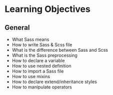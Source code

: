 # Learning Objectives

## General
+ What Sass means
+ How to write Sass & Scss file
+ What is the difference between Sass and Scss
+ What is the Sass preprocessing
+ How to declare a variable
+ How to use nested definition
+ How to import a Sass file
+ How to use mixins
+ How to declare extend/inheritance styles
+ How to manipulate operators
